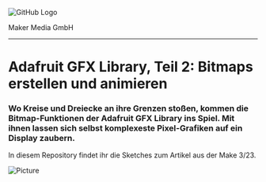 ![GitHub Logo](http://www.heise.de/make/icons/make_logo.png)

Maker Media GmbH
*** 

# Adafruit GFX Library, Teil 2: Bitmaps erstellen und animieren

### Wo Kreise und Dreiecke an ihre Grenzen stoßen, kommen die Bitmap-Funktionen der Adafruit GFX Library ins Spiel. Mit ihnen lassen sich selbst komplexeste Pixel-Grafiken auf ein Display zaubern.

In diesem Repository findet ihr die Sketches zum Artikel aus der Make 3/23.

![Picture](https://github.com/MakeMagazinDE/AdafruitGFX-Teil2/blob/main/adafruit2_banner.jpg)


